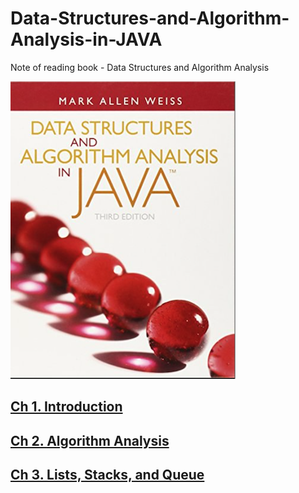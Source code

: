 # Data-Structures-and-Algorithm-Analysis-in-JAVA
Note of reading book - Data Structures and Algorithm Analysis

![](./Screen%20Shot%202023-07-10%20at%2010.32.48%20AM.png)

## [Ch 1. Introduction](./ch1-Introduction/ch1.md)

## [Ch 2. Algorithm Analysis](./ch2-Algorithm-Analysis/ch2.md)

## [Ch 3. Lists, Stacks, and Queue](./ch3-Lists-Stacks-and-Queue/ch3.md)